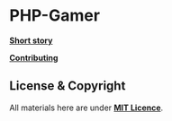 # PHP-Gamer

**[Short story](https://github.com/fatorx/php-gamer/blob/main/docs/SHORT-STORY.md)**

**[Contributing](https://github.com/fatorx/php-gamer/main/docs/CONTRIBUTING.md)**

## License & Copyright

All materials here are under **[MIT Licence](https://github.com/fatorx/php-gamer/blob/main/LICENCE.md)**.
